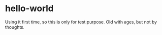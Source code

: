 # hello-world
Using it first time, so this is only for test purpose.
Old with ages, but not by thoughts.
